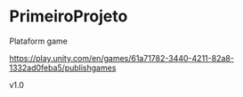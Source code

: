 # PrimeiroProjeto
 Plataform game

https://play.unity.com/en/games/61a71782-3440-4211-82a8-1332ad0feba5/publishgames


v1.0
